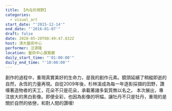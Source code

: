 ```yaml
---
title: 【內在的視野】
categories:
  - visual_art
start_date: "'2015-12-14'"
end_date: "'2016-01-07'"
draft: false
date: 2020-05-20T08:49:47.832Z
host: 清大藝術中心
performer: 汪源隆
location: 藝術中心展覽廳
daily_start_time: "'01:00:00'"
daily_end_time: "'10:00:00'"
---
```


創作的過程中，重現真實美好的生命力，是我的創作元素。鏡頭延續了稍縱即逝的自然，永恆的力量再現。自從2009年後，杉林溪成為每一年逐影採擷的田野，讚嘆著造物者的天工，花朵不只是花朵，承載著諸多氣質無以名之。 本次展出，專注放大的黑白影像。即便全彩，也因為影像的呎幅，讓牡丹不只是牡丹，重現的是關於自然的依戀，和對人間的讚嘆!